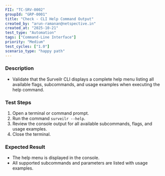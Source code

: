 ```yaml
---
FII: "TC-SRV-0002"
groupId: "GRP-0001"
title: "Check - CLI Help Command Output"
created_by: "arun-ramanan@netspective.in"
created_at: "2025-10-21"
test_type: "Automation"
tags: ["Command-Line Interface"]
priority: "Medium"
test_cycles: ["1.0"]
scenario_type: "happy path"
---
```


### Description

- Validate that the Surveilr CLI displays a complete help menu listing all available flags, subcommands, and usage examples when executing the help command.

### Test Steps

1. Open a terminal or command prompt.  
2. Run the command `surveilr --help`.  
3. Review the console output for all available subcommands, flags, and usage examples.  
4. Close the terminal.

### Expected Result

- The help menu is displayed in the console.  
- All supported subcommands and parameters are listed with usage examples.  
